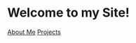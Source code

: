 # Welcome to my Site!

[About Me](https:novamatthew.github.io/AboutMe)
[Projects](https://novamatthew.github.io/Projects)
